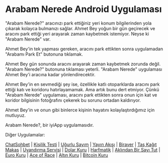 # Arabam Nerede Android Uygulaması

"Arabam Nerede?" aracınızı park ettiğiniz yeri konum bilgilerinden yola çıkarak kolayca bulmanızı sağlar.
Ahmet Bey yoğun bir gün geçirecek ve aracını park ettiği yeri arayarak zaman kaybetmek istemiyor. Neyse ki "Arabam Nerede" var.

Ahmet Bey'in tek yapması gereken, aracını park ettikten sonra uygulamadan "Arabamı Park Et" butonuna tıklamak.

Ahmet Bey gün sonunda aracını arayarak zaman kaybetmek zorunda değil. "Arabam Nerede?" butonuna tıklaması yeterli. "Arabam Nerede" uygulaması Ahmet Bey'i aracına kadar yönlendirecektir.

Ahmet Bey'in en sevmediği şey ise, özellikle katlı otoparklarda aracını park ettiği katı ve koridoru hatırlayamamak. Ama artık bunu dert etmiyor. Çünkü "Arabam Nerede" uygulaması, aracını park ettikten sonra onun için kat ve koridor bilgisinin fotoğrafını çekerek bu sorunu ortadan kaldırıyor.

Ahmet Bey'in ve onun gibi binlerce kişinin hayatını kolaylaştırdığımız için mutluyuz.

Arabam Nerede?, bir iyiApp uygulamasıdır.

Diğer Uygulamalar:

[ChatSohbet](https://play.google.com/store/apps/details?id=com.iyiapp.chatsohbet) | 
[Kişilik Testi](https://play.google.com/store/apps/details?id=com.iyiapp.kisiliktesti) | 
[Uğurlu Sayım](https://play.google.com/store/apps/details?id=com.iyiapp.ugurlusayim) | 
[Yayın Akışı](https://play.google.com/store/apps/details?id=com.iyiapp.yayin.akisi) | 
[Biraver](https://play.google.com/store/apps/details?id=com.iyiapp.biraver) | 
[Taş Kağıt Makas](https://play.google.com/store/apps/details?id=com.iyiapp.taskagitmakas) | 
[Uyandırma Servisi](https://play.google.com/store/apps/details?id=com.iyiapp.uyandirma.servisi) | 
[Dolar Kuru](https://play.google.com/store/apps/details?id=com.iyiapp.dolarkuru) | 
[Harfmatik](https://play.google.com/store/apps/details?id=com.iyiapp.harfmatik) | 
[Aklından Bir Sayı Tut](https://play.google.com/store/apps/details?id=com.iyiapp.aklindan.bir.sayi.tut) | 
[Euro Kuru](https://play.google.com/store/apps/details?id=com.iyiapp.eurokuru) | 
[Ace of Race](https://play.google.com/store/apps/details?id=com.iyiapp.aceofrace) | 
[Altın Kuru](https://play.google.com/store/apps/details?id=com.iyiapp.altinkuru) | 
[Bitcoin Kuru](https://play.google.com/store/apps/details?id=com.iyiapp.bitcoinkuru) 
